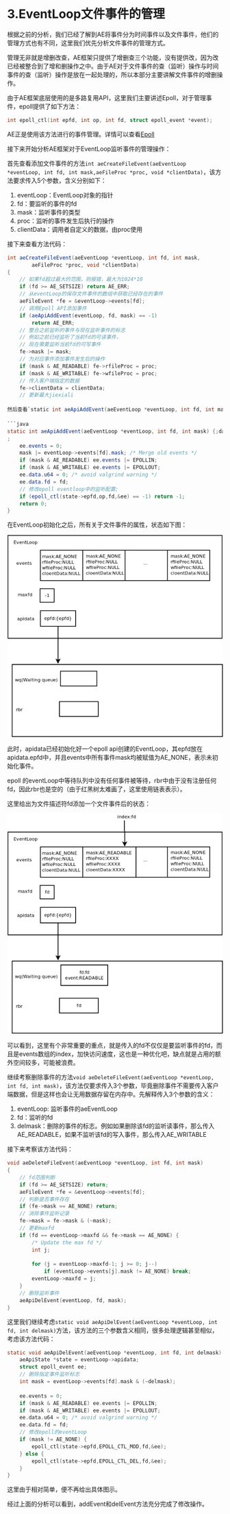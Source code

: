 # 3.EventLoop文件事件的管理

根据之前的分析，我们已经了解到AE将事件分为时间事件以及文件事件，他们的管理方式也有不同，这里我们优先分析文件事件的管理方式。

管理无非就是增删改查，AE框架只提供了增删查三个功能，没有提供改，因为改已经被整合到了增和删操作之中。由于AE对于文件事件的查（监听）操作与时间事件的查（监听）操作是放在一起处理的，所以本部分主要讲解文件事件的增删操作。

由于AE框架底层使用的是多路复用API，这里我们主要讲述Epoll，对于管理事件，epoll提供了如下方法：

```c
int epoll_ctl(int epfd, int op, int fd, struct epoll_event *event);
```

AE正是使用该方法进行的事件管理。详情可以查看[Epoll](../../../../Linux/多路复用/1.Epoll.md)

接下来开始分析AE框架对于EventLoop监听事件的管理操作：

首先查看添加文件事件的方法`int aeCreateFileEvent(aeEventLoop *eventLoop, int fd, int mask,aeFileProc *proc, void *clientData)`，该方法要求传入5个参数，含义分别如下：

1. eventLoop：EventLoop对象的指针
2. fd：要监听的事件的fd
3. mask：监听事件的类型
4. proc：监听的事件发生后执行的操作
5. clientData：调用者自定义的数据，由proc使用

接下来查看方法代码：

```java
int aeCreateFileEvent(aeEventLoop *eventLoop, int fd, int mask,
        aeFileProc *proc, void *clientData)
{
    // 如果fd超过最大的范围，则报错，最大为1024*10
    if (fd >= AE_SETSIZE) return AE_ERR;
    // 从eventLoop的保存文件事件的数组中获取已经存在的事件
    aeFileEvent *fe = &eventLoop->events[fd];
    // 调用Epoll API添加事件
    if (aeApiAddEvent(eventLoop, fd, mask) == -1)
        return AE_ERR;
    // 整合之前监听的事件与现在监听事件的标志
    // 例如之前已经监听了当前fd的可读事件，
    // 现在需要监听当前fd的可写事件
    fe->mask |= mask;
    // 为对应事件添加事件发生后的操作
    if (mask & AE_READABLE) fe->rfileProc = proc;
    if (mask & AE_WRITABLE) fe->wfileProc = proc;
    // 传入客户端指定的数据
    fe->clientData = clientData;
    // 更新最大jiexiali

然后查看`static int aeApiAddEvent(aeEventLoop *eventLoop, int fd, int mask)`方法，该方法用于调用epoll API将事件添加到 epoll的eventLoop中，考察该方法：

```java
static int aeApiAddEvent(aeEventLoop *eventLoop, int fd, int mask) {;data;jiexialiOLL_CTL_ADD : EPOLL_CTL_MOD;
;
    ee.events = 0;
    mask |= eventLoop->events[fd].mask; /* Merge old events */
    if (mask & AE_READABLE) ee.events |= EPOLLIN;
    if (mask & AE_WRITABLE) ee.events |= EPOLLOUT;
    ee.data.u64 = 0; /* avoid valgrind warning */
    ee.data.fd = fd;
    // 修改epoll eventloop中的监听配置;
    if (epoll_ctl(state->epfd,op,fd,&ee) == -1) return -1;
    return 0;
}
```

在EventLoop初始化之后，所有关于文件事件的属性，状态如下图：

![EventLoop初始化后文件事件相关状态](./EventLoop初始化后文件事件相关状态.png)

此时，apidata已经初始化好一个epoll api创建的EventLoop，其epfd放在apidata.epfd中，并且events中所有事件mask均被赋值为AE_NONE，表示未初始化事件。

epoll 的eventLoop中等待队列中没有任何事件被等待，rbr中由于没有注册任何fd，因此rbr也是空的（由于红黑树太难画了，这里使用链表表示）。

这里给出为文件描述符fd添加一个文件事件后的状态：

![EventLoop保存文件事件后相关状态](./EventLoop保存文件事件后相关状态.png)

可以看到，这里有个非常重要的重点，就是传入的fd不仅仅是要监听事件的fd，而且是events数组的index，加快访问速度，这也是一种优化吧，缺点就是占用的额外空间较多，可能被浪费。

继续考察删除事件的方法`void aeDeleteFileEvent(aeEventLoop *eventLoop, int fd, int mask)`，该方法仅要求传入3个参数，毕竟删除事件不需要传入客户端数据，但是这样也会让无用数据存留在内存中。先解释传入3个参数的含义：

1. eventLoop: 监听事件的aeEventLoop
2. fd：监听的fd
3. delmask：删除的事件的标志。例如如果删除该fd的监听读事件，那么传入AE_READABLE，如果不监听该fd的写入事件，那么传入AE_WRITABLE

接下来考察该方法代码：

```c
void aeDeleteFileEvent(aeEventLoop *eventLoop, int fd, int mask)
{
    // fd范围判断
    if (fd >= AE_SETSIZE) return;
    aeFileEvent *fe = &eventLoop->events[fd];
    // 判断是否事件存在
    if (fe->mask == AE_NONE) return;
    // 消除事件监听记录
    fe->mask = fe->mask & (~mask);
    // 更新maxfd
    if (fd == eventLoop->maxfd && fe->mask == AE_NONE) {
        /* Update the max fd */
        int j;

        for (j = eventLoop->maxfd-1; j >= 0; j--)
            if (eventLoop->events[j].mask != AE_NONE) break;
        eventLoop->maxfd = j;
    }
    // 删除监听事件
    aeApiDelEvent(eventLoop, fd, mask);
}
```

这里我们继续考虑`static void aeApiDelEvent(aeEventLoop *eventLoop, int fd, int delmask)`方法，该方法的三个参数含义相同，很多处理逻辑甚至相似，考虑该方法代码：

```c
static void aeApiDelEvent(aeEventLoop *eventLoop, int fd, int delmask) {
    aeApiState *state = eventLoop->apidata;
    struct epoll_event ee;
    // 删除指定事件监听标志
    int mask = eventLoop->events[fd].mask & (~delmask);

    ee.events = 0;
    if (mask & AE_READABLE) ee.events |= EPOLLIN;
    if (mask & AE_WRITABLE) ee.events |= EPOLLOUT;
    ee.data.u64 = 0; /* avoid valgrind warning */
    ee.data.fd = fd;
    // 修改epoll的eventLoop
    if (mask != AE_NONE) {
        epoll_ctl(state->epfd,EPOLL_CTL_MOD,fd,&ee);
    } else {
        epoll_ctl(state->epfd,EPOLL_CTL_DEL,fd,&ee);
    }
}
```

这里由于相对简单，便不再给出具体图示。

经过上面的分析可以看到，addEvent和delEvent方法充分完成了修改操作。
